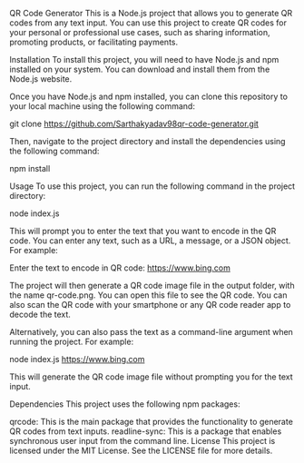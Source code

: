 QR Code Generator
This is a Node.js project that allows you to generate QR codes from any text input. You can use this project to create QR codes for your personal or professional use cases, such as sharing information, promoting products, or facilitating payments.

Installation
To install this project, you will need to have Node.js and npm installed on your system. You can download and install them from the Node.js website.

Once you have Node.js and npm installed, you can clone this repository to your local machine using the following command:

git clone https://github.com/Sarthakyadav98qr-code-generator.git

Then, navigate to the project directory and install the dependencies using the following command:

npm install

Usage
To use this project, you can run the following command in the project directory:

node index.js

This will prompt you to enter the text that you want to encode in the QR code. You can enter any text, such as a URL, a message, or a JSON object. For example:

Enter the text to encode in QR code: https://www.bing.com

The project will then generate a QR code image file in the output folder, with the name qr-code.png. You can open this file to see the QR code. You can also scan the QR code with your smartphone or any QR code reader app to decode the text.

Alternatively, you can also pass the text as a command-line argument when running the project. For example:

node index.js https://www.bing.com

This will generate the QR code image file without prompting you for the text input.

Dependencies
This project uses the following npm packages:

qrcode: This is the main package that provides the functionality to generate QR codes from text inputs.
readline-sync: This is a package that enables synchronous user input from the command line.
License
This project is licensed under the MIT License. See the LICENSE file for more details.
